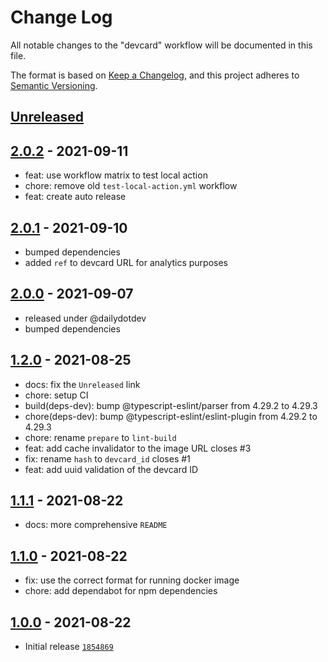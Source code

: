 # Change Log

All notable changes to the "devcard" workflow will be documented in this file.

The format is based on [Keep a Changelog](https://keepachangelog.com/en/1.0.0/),
and this project adheres to [Semantic Versioning](https://semver.org/spec/v2.0.0.html).

## [Unreleased]

## [2.0.2] - 2021-09-11

- feat: use workflow matrix to test local action
- chore: remove old `test-local-action.yml` workflow
- feat: create auto release

## [2.0.1] - 2021-09-10

- bumped dependencies
- added `ref` to devcard URL for analytics purposes

## [2.0.0] - 2021-09-07

- released under @dailydotdev
- bumped dependencies

## [1.2.0] - 2021-08-25

- docs: fix the `Unreleased` link
- chore: setup CI
- build(deps-dev): bump @typescript-eslint/parser from 4.29.2 to 4.29.3
- chore(deps-dev): bump @typescript-eslint/eslint-plugin from 4.29.2 to 4.29.3
- chore: rename `prepare` to `lint-build`
- feat: add cache invalidator to the image URL closes #3
- fix: rename `hash` to `devcard_id` closes #1
- feat: add uuid validation of the devcard ID

## [1.1.1] - 2021-08-22

- docs: more comprehensive `README`

## [1.1.0] - 2021-08-22

- fix: use the correct format for running docker image
- chore: add dependabot for npm dependencies

## [1.0.0] - 2021-08-22

- Initial release [`1854869`](https://github.com/dailydotdev/vscode-nftables/commit/1854869)

[Unreleased]: https://github.com/dailydotdev/action-devcard/compare/2.0.2...HEAD
[2.0.2]: https://github.com/dailydotdev/action-devcard/compare/2.0.1...2.0.2
[2.0.1]: https://github.com/dailydotdev/action-devcard/compare/2.0.0...2.0.1
[2.0.0]: https://github.com/dailydotdev/action-devcard/releases/tag/2.0.0
[1.2.0]: https://github.com/ombratteng/action-devcard/compare/1.1.1...1.2.0
[1.1.1]: https://github.com/ombratteng/action-devcard/compare/1.1.0...1.1.1
[1.1.0]: https://github.com/ombratteng/action-devcard/compare/1.0.0...1.1.0
[1.0.0]: https://github.com/ombratteng/action-devcard/releases/tag/1.0.0
